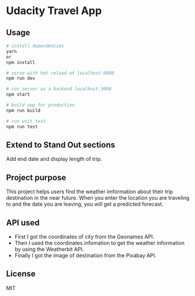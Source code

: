 # Udacity Travel App

## Usage

``` bash
# install dependencies
yarn
or
npm install

# serve with hot reload at localhost:8080
npm run dev

# run server as a backend localhost:3000
npm start

# build app for production
npm run build

# run unit test
npm run test
```

## Extend to Stand Out sections

Add end date and display length of trip.

## Project purpose

This project helps users find the weather imformation about their trip destination in the near future. When you enter the location you are traveling to and the date you are leaving, you will get a predicted forecast.

## API used

* First I got the coordinates of city from the Geonames API.
* Then I used the coordinates infomation to get the weather information by using the Weatherbit API.
* Finally I got the image of destination from the Pixabay API.

## License

MIT

